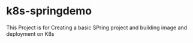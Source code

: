 # k8s-springdemo

This Project is for Creating a basic SPring project and building image and deployment on K8s